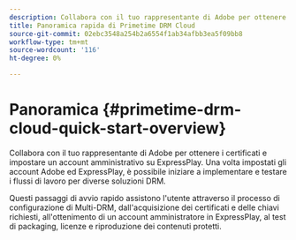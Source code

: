 ```yaml
---
description: Collabora con il tuo rappresentante di Adobe per ottenere i certificati e impostare un account amministrativo su ExpressPlay. Una volta impostati gli account Adobe ed ExpressPlay, è possibile iniziare a implementare e testare i flussi di lavoro per diverse soluzioni DRM.
title: Panoramica rapida di Primetime DRM Cloud
source-git-commit: 02ebc3548a254b2a6554f1ab34afbb3ea5f09bb8
workflow-type: tm+mt
source-wordcount: '116'
ht-degree: 0%

---
```


# Panoramica {#primetime-drm-cloud-quick-start-overview}

Collabora con il tuo rappresentante di Adobe per ottenere i certificati e impostare un account amministrativo su ExpressPlay. Una volta impostati gli account Adobe ed ExpressPlay, è possibile iniziare a implementare e testare i flussi di lavoro per diverse soluzioni DRM.

Questi passaggi di avvio rapido assistono l&#39;utente attraverso il processo di configurazione di Multi-DRM, dall&#39;acquisizione dei certificati e delle chiavi richiesti, all&#39;ottenimento di un account amministratore in ExpressPlay, al test di packaging, licenze e riproduzione dei contenuti protetti.
